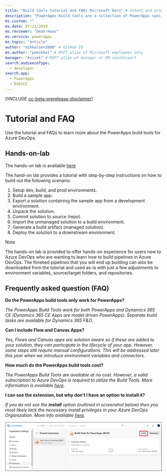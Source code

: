 ```yaml
---
title: "Build tools tutorial and FAQ| Microsoft Docs" # Intent and product brand in a unique string of 43-59 chars including spaces
description: "PowerApps build tools are a collection of PowerApps specific Azure DevOps build tasks that eliminate the need to manually download  scripts to manage the development of PowerApps. This topic describes the tutorial and FAQs that you can access to learn more about these tools. " # 115-145 characters including spaces. This abstract displays in the search result.
ms.custom: ""
ms.date: 07/21/2019
ms.reviewer: "Dean-Haas"
ms.service: powerapps
ms.topic: "article"
author: "mikkelsen2000" # GitHub ID
ms.author: "pemikkel" # MSFT alias of Microsoft employees only
manager: "kvivek" # MSFT alias of manager or PM counterpart
search.audienceType: 
  - developer
search.app: 
  - PowerApps
  - D365CE
---
```


[!INCLUDE [cc-beta-prerelease-disclaimer](../../includes/cc-beta-prerelease-disclaimer.md)]

# Tutorial and FAQ

Use the tutorial and FAQs to learn more about the PowerApps build tools for Azure DevOps. 

## Hands-on-lab

The hands-on lab is available [here](https://raw.githubusercontent.com/microsoft/PowerApps-Samples/master/build-tools/PowerPlatform_DevOps_6_11.zip)

The hand-on lab provides a tutorial with step-by-step instructions on how to build out the following scenario:

1. Setup dev, build, and prod environments.
2. Build a sample app.
3. Export a solution containing the sample app from a development environment.
4. Unpack the solution.
5. Commit solution to source (repo).
6. Import the unmanaged solution to a build environment.
7. Generate a build artifact (managed solution).
8. Deploy the solution to a downstream environment.

> [!NOTE]
> The hands-on lab is provided to offer hands-on experience for users new to Azure DevOps who are wanting to learn how to build pipelines in Azure DevOps. The finished pipelines that you will end up building can also be downloaded from the tutorial and used as-is with just a few adjustments to environment variables, source/target folders, and repositories.  

## Frequently asked question (FAQ)

**Do the PowerApps build tools only work for PowerApps?**  

*The PowerApps Build Tools work for both PowerApps and Dynamics 365 CE (Dynamics 365 CE Apps are model driven PowerApps). Separate build tasks are available for Dynamics 365 F&O.*

**Can I include Flow and Canvas Apps?**

*Yes, Flows and Canvas apps are solution aware so if these are added to your solution, they can participate in the lifecycle of your app.  However, some steps still require manual configurations. This will be addressed later this year when we introduce environment variables and connectors.*

**How much do the PowerApps build tools cost?**

*The PowerApps Build Tools are available at no cost. However, a valid subscription to Azure DevOps is required to utilize the Build Tools. More information is available [here](https://azure.microsoft.com/en-us/pricing/details/devops/azure-devops-services/).*

**I can see the extension, but why don’t I have an option to install it?**

*If you do not see the **install** option (outlined in screenshot below) then you most likely lack the necessary install privileges in your Azure DevOps Organization. More info available [here](https://docs.microsoft.com/en-us/azure/devops/marketplace/how-to/grant-permissions?view=azure-devops).*

![Build tasks screen](media/build-tasks.png)